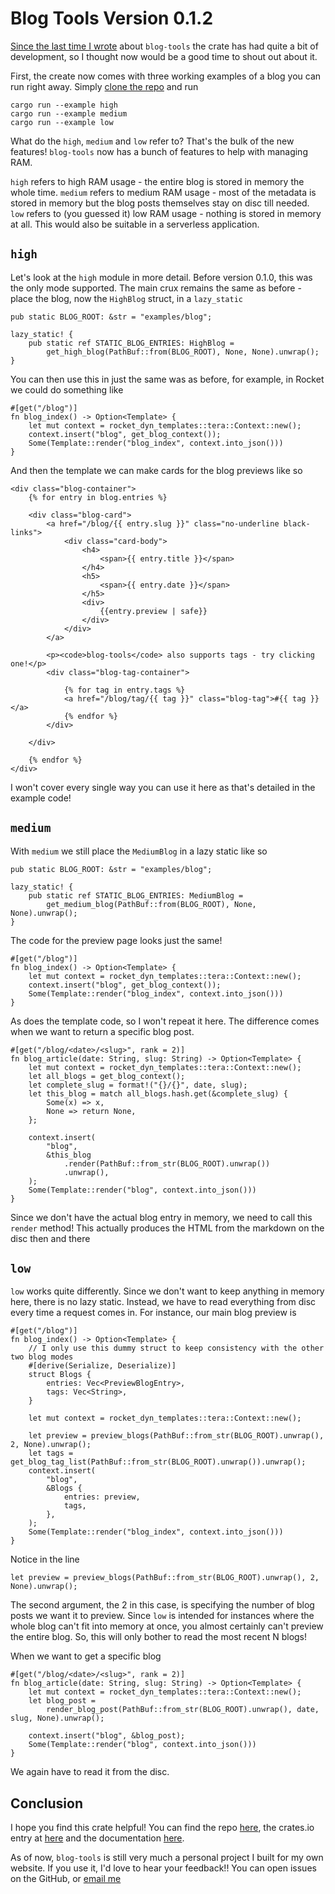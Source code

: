 # Blog Tools Version 0.1.2

[Since the last time I wrote](/blog/2023-08-26/using-blog-tools) about `blog-tools` the crate has had quite a bit of development, so I thought now would be a good time to shout out about it.

First, the create now comes with three working examples of a blog you can run right away. Simply [clone the repo](https://github.com/IndigoCurnick/blog-tools) and run

```
cargo run --example high
cargo run --example medium
cargo run --example low
```

What do the `high`, `medium` and `low` refer to? That's the bulk of the new features! `blog-tools` now has a bunch of features to help with managing RAM.

`high` refers to high RAM usage - the entire blog is stored in memory the whole time. `medium` refers to medium RAM usage - most of the metadata is stored in memory but the blog posts themselves stay on disc till needed. `low` refers to (you guessed it) low RAM usage - nothing is stored in memory at all. This would also be suitable in a serverless application.

## `high`

Let's look at the `high` module in more detail. Before version 0.1.0, this was the only mode supported. The main crux remains the same as before - place the blog, now the `HighBlog` struct, in a `lazy_static`

```
pub static BLOG_ROOT: &str = "examples/blog";

lazy_static! {
    pub static ref STATIC_BLOG_ENTRIES: HighBlog =
        get_high_blog(PathBuf::from(BLOG_ROOT), None, None).unwrap();
}
```

You can then use this in just the same was as before, for example, in Rocket we could do something like

```
#[get("/blog")]
fn blog_index() -> Option<Template> {
    let mut context = rocket_dyn_templates::tera::Context::new();
    context.insert("blog", get_blog_context());
    Some(Template::render("blog_index", context.into_json()))
}
```

And then the template we can make cards for the blog previews like so 

```
<div class="blog-container">
    {% for entry in blog.entries %}

    <div class="blog-card">
        <a href="/blog/{{ entry.slug }}" class="no-underline black-links">
            <div class="card-body">
                <h4>
                    <span>{{ entry.title }}</span>
                </h4>
                <h5>
                    <span>{{ entry.date }}</span>
                </h5>
                <div>
                    {{entry.preview | safe}}
                </div>
            </div>
        </a>

        <p><code>blog-tools</code> also supports tags - try clicking one!</p>
        <div class="blog-tag-container">

            {% for tag in entry.tags %}
            <a href="/blog/tag/{{ tag }}" class="blog-tag">#{{ tag }}</a>
            {% endfor %}
        </div>

    </div>

    {% endfor %}
</div>
```

I won't cover every single way you can use it here as that's detailed in the example code!

## `medium`

With `medium` we still place the `MediumBlog` in a lazy static like so

```
pub static BLOG_ROOT: &str = "examples/blog";

lazy_static! {
    pub static ref STATIC_BLOG_ENTRIES: MediumBlog =
        get_medium_blog(PathBuf::from(BLOG_ROOT), None, None).unwrap();
}
```

The code for the preview page looks just the same!

```
#[get("/blog")]
fn blog_index() -> Option<Template> {
    let mut context = rocket_dyn_templates::tera::Context::new();
    context.insert("blog", get_blog_context());
    Some(Template::render("blog_index", context.into_json()))
}
```

As does the template code, so I won't repeat it here. The difference comes when we want to return a specific blog post.

```
#[get("/blog/<date>/<slug>", rank = 2)]
fn blog_article(date: String, slug: String) -> Option<Template> {
    let mut context = rocket_dyn_templates::tera::Context::new();
    let all_blogs = get_blog_context();
    let complete_slug = format!("{}/{}", date, slug);
    let this_blog = match all_blogs.hash.get(&complete_slug) {
        Some(x) => x,
        None => return None,
    };

    context.insert(
        "blog",
        &this_blog
            .render(PathBuf::from_str(BLOG_ROOT).unwrap())
            .unwrap(),
    );
    Some(Template::render("blog", context.into_json()))
}
```

Since we don't have the actual blog entry in memory, we need to call this `render` method! This actually produces the HTML from the markdown on the disc then and there

## `low`

`low` works quite differently. Since we don't want to keep anything in memory here, there is no lazy static. Instead, we have to read everything from disc every time a request comes in. For instance, our main blog preview is 

```
#[get("/blog")]
fn blog_index() -> Option<Template> {
    // I only use this dummy struct to keep consistency with the other two blog modes
    #[derive(Serialize, Deserialize)]
    struct Blogs {
        entries: Vec<PreviewBlogEntry>,
        tags: Vec<String>,
    }

    let mut context = rocket_dyn_templates::tera::Context::new();

    let preview = preview_blogs(PathBuf::from_str(BLOG_ROOT).unwrap(), 2, None).unwrap();
    let tags = get_blog_tag_list(PathBuf::from_str(BLOG_ROOT).unwrap()).unwrap();
    context.insert(
        "blog",
        &Blogs {
            entries: preview,
            tags,
        },
    );
    Some(Template::render("blog_index", context.into_json()))
}
```

Notice in the line 

```
let preview = preview_blogs(PathBuf::from_str(BLOG_ROOT).unwrap(), 2, None).unwrap();
```

The second argument, the 2 in this case, is specifying the number of blog posts we want it to preview. Since `low` is intended for instances where the whole blog can't fit into memory at once, you almost certainly can't preview the entire blog. So, this will only bother to read the most recent N blogs!

When we want to get a specific blog

```
#[get("/blog/<date>/<slug>", rank = 2)]
fn blog_article(date: String, slug: String) -> Option<Template> {
    let mut context = rocket_dyn_templates::tera::Context::new();
    let blog_post =
        render_blog_post(PathBuf::from_str(BLOG_ROOT).unwrap(), date, slug, None).unwrap();

    context.insert("blog", &blog_post);
    Some(Template::render("blog", context.into_json()))
}
```

We again have to read it from the disc.

## Conclusion

I hope you find this crate helpful! You can find the repo [here](https://github.com/IndigoCurnick/blog-tools), the crates.io entry at [here](https://crates.io/crates/blog-tools) and the documentation [here](https://docs.rs/blog-tools/0.1.2/blog_tools/).

As of now, `blog-tools` is still very much a personal project I built for my own website. If you use it, I'd love to hear your feedback!! You can open issues on the GitHub, or [email me](mailto:indigocurnick@gmail.com)